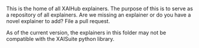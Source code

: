 This is the home of all XAIHub explainers. The purpose of this is to serve as a repository of all explainers. Are we missing an explainer or do you have a novel explainer to add? File a pull request. 

As of the current version, the explainers in this folder may not be compatible with the XAISuite python library. 
